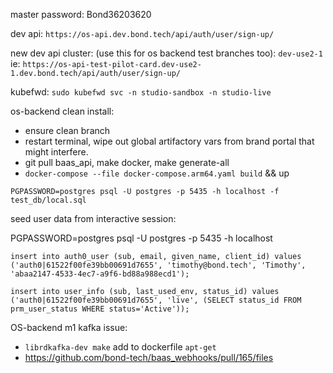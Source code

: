 
master password:
Bond36203620

dev api:
`https://os-api.dev.bond.tech/api/auth/user/sign-up/`

new dev api cluster: (use this for os backend test branches too):
`dev-use2-1`
ie: `https://os-api-test-pilot-card.dev-use2-1.dev.bond.tech/api/auth/user/sign-up/`

kubefwd:
`sudo kubefwd svc -n studio-sandbox -n studio-live`



os-backend clean install:
- ensure clean branch
- restart terminal, wipe out global artifactory vars from brand portal that might interfere.
- git pull baas_api, make docker, make generate-all
- `docker-compose --file docker-compose.arm64.yaml build` && up

```
PGPASSWORD=postgres psql -U postgres -p 5435 -h localhost -f test_db/local.sql
```

seed user data from interactive session:

PGPASSWORD=postgres psql -U postgres -p 5435 -h localhost

```
insert into auth0_user (sub, email, given_name, client_id) values ('auth0|61522f00fe39bb00691d7655', 'timothy@bond.tech', 'Timothy', 'abaa2147-4533-4ec7-a9f6-bd88a988ecd1');

insert into user_info (sub, last_used_env, status_id) values ('auth0|61522f00fe39bb00691d7655', 'live', (SELECT status_id FROM prm_user_status WHERE status='Active'));
```


OS-backend m1 kafka issue:
- `librdkafka-dev make` add to dockerfile `apt-get`
- https://github.com/bond-tech/baas_webhooks/pull/165/files